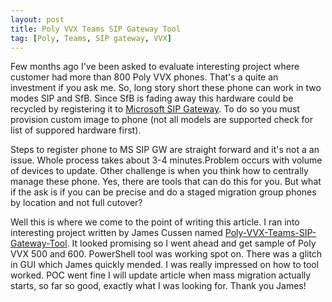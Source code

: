```yaml
---
layout: post
title: Poly VVX Teams SIP Gateway Tool
tag: [Poly, Teams, SIP gateway, VVX]
---
```


Few months ago I've been asked to evaluate interesting project where customer had more than 800 Poly VVX phones. That's a quite an investment if you ask me. So, long story short these phone can work in two modes SIP and SfB. Since SfB is fading away this hardware could be recycled by registering it to [Microsoft SIP Gateway](https://docs.microsoft.com/en-us/microsoftteams/sip-gateway-plan). To do so you must provision custom image to phone (not all models are supported check for list of suppored hardware first).

Steps to register phone to MS SIP GW are straight forward and it's not a an issue. Whole process takes about 3-4 minutes.Problem occurs with volume of devices to update. Other challenge is when you think how to centrally manage these phone. Yes, there are tools that can do this for you. But what if the ask is if you can be precise and do a staged migration group phones by location and not full cutover?

Well this is where we come to the point of writing this article. I ran into interesting project written by James Cussen named [Poly-VVX-Teams-SIP-Gateway-Tool](https://github.com/jamescussen/Poly-VVX-Teams-SIP-Gateway-Tool). It looked promising so I went ahead and get sample of Poly VVX 500 and 600.
PowerShell tool was working spot on. There was a glitch in GUI which James quickly mended. I was really impressed on how to tool worked. POC went fine I will update article when mass migration actually starts, so far so good, exactly what I was looking for. Thank you James!




